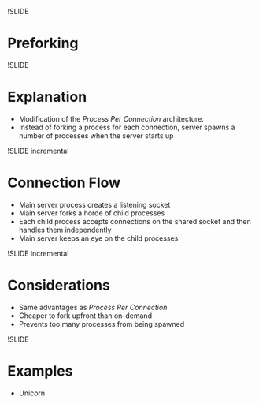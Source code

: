 !SLIDE

# Preforking

!SLIDE

# Explanation

 * Modification of the _Process Per Connection_ architecture.
 * Instead of forking a process for each connection, server spawns a number of processes when the server starts up

!SLIDE incremental

# Connection Flow

  * Main server process creates a listening socket
  * Main server forks a horde of child processes
  * Each child process accepts connections on the shared socket and then handles them independently
  * Main server keeps an eye on the child processes
  
!SLIDE incremental

# Considerations

  * Same advantages as _Process Per Connection_
  * Cheaper to fork upfront than on-demand
  * Prevents too many processes from being spawned

!SLIDE

# Examples

  * Unicorn

